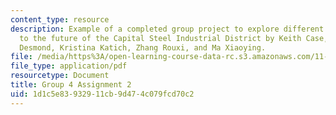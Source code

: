 ```yaml
---
content_type: resource
description: Example of a completed group project to explore different approaches
  to the future of the Capital Steel Industrial District by Keith Case, Marissa Grace
  Desmond, Kristina Katich, Zhang Rouxi, and Ma Xiaoying.
file: /media/https%3A/open-learning-course-data-rc.s3.amazonaws.com/11-307-beijing-urban-design-studio-summer-2008/1d1c5e83932911cb9d474c079fcd70c2_group4_assn2.pdf
file_type: application/pdf
resourcetype: Document
title: Group 4 Assignment 2
uid: 1d1c5e83-9329-11cb-9d47-4c079fcd70c2
---
```

